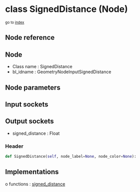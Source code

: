 # class SignedDistance (Node)

<sub>go to [index](/docs/index.md)</sub>

## Node reference

Node
----
 - Class name : SignedDistance
 - bl_idname : GeometryNodeInputSignedDistance

Node parameters
---------------

Input sockets
-------------

Output sockets
--------------
 - signed_distance : Float

### Header

``` python
def SignedDistance(self, node_label=None, node_color=None):
```

## Implementations

o functions : [signed_distance](#signed_distance)

